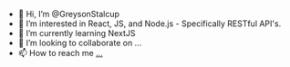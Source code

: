 - 👋 Hi, I’m @GreysonStalcup
- 👀 I’m interested in React, JS, and Node.js - Specifically RESTful API's. 
- 🌱 I’m currently learning NextJS 
- 💞️ I’m looking to collaborate on ...
- 📫 How to reach me [...](https://linktr.ee/greysonstalcup)

<!---
GreysonStalcup/GreysonStalcup is a ✨ special ✨ repository because its `README.md` (this file) appears on your GitHub profile.
You can click the Preview link to take a look at your changes.
--->
